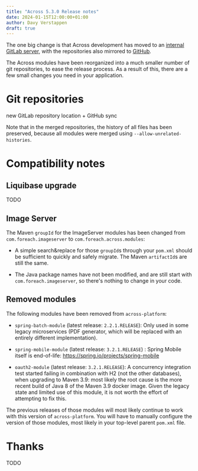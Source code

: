 ```yaml
---
title: "Across 5.3.0 Release notes"
date: 2024-01-15T12:00:00+01:00
author: Davy Verstappen
draft: true
---
```


The one big change is that Across development has moved to an
[internal GitLab server](https://gitlab.isaac.nl/antwerpen/across/),
with the repositories also mirrored to
[GitHub](https://github.com/ForeachOS).

The Across modules have been reorganized into a much smaller number of
git repositories, to ease the release process. As a result of this,
there are a few small changes you need in your application.


<!--more-->

# Git repositories

new GitLab repository location + GitHub sync

Note that in the merged repositories, the history of all files has
been preserved, because all modules were merged using
`--allow-unrelated-histories`.


# Compatibility notes

## Liquibase upgrade

TODO


## Image Server

The Maven `groupId` for the ImageServer modules has been changed from
`com.foreach.imageserver` to `com.foreach.across.modules`:

- A simple search&replace for those `groupId`s through your `pom.xml`
  should be sufficient to quickly and safely migrate. The Maven
  `artifactId`s are still the same.

- The Java package names have not been modified, and are still start
  with `com.foreach.imageserver`, so there's nothing to change in your
  code.

## Removed modules

The following modules have been removed from `across-platform`:

- `spring-batch-module` (latest release: `2.2.1.RELEASE`): Only used
  in some legacy microservices (PDF generator, which will be replaced
  with an entirely different implementation).

- `spring-mobile-module` (latest release: `3.2.1.RELEASE`) : Spring
  Mobile itself is end-of-life:
  https://spring.io/projects/spring-mobile

- `oauth2-module` (latest release: `3.2.1.RELEASE`): A concurrency
  integration test started failing in combination with H2 (not the
  other databases), when upgrading to Maven 3.9: most likely the root
  cause is the more recent build of Java 8 of the Maven 3.9 docker
  image. Given the legacy state and limited use of this module, it is
  not worth the effort of attempting to fix this.

The previous releases of those modules will most likely continue to
work with this version of `across-platform`. You will have to manually
configure the version of those modules, most likely in your top-level
parent `pom.xml` file.

# Thanks

TODO
